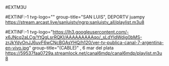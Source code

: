 #EXTM3U



#EXTINF:-1 tvg-logo="" group-title="SAN LUIS", DEPORTV  juampy https://stream.arcast.live/sanluistv/ngrp:sanluistv_all/playlist.m3u8

#EXTINF:-1 tvg-logo="https://lh3.googleusercontent.com/-x6JNcq2aLCg/YtQgLsrRQKI/AAAAAAAAAqo/_sLdYldWdig0bMS-zrJkYdyOnJJ6uvF6wCNcBGAsYHQ/h120/ver-tv-publica-canal-7-argentina-en-vivo.jpg" group-title="(CABLE)" , 6 mar del plata https://59537faa0729a.streamlock.net/canal6mdp/canal6mdp/playlist.m3u8







